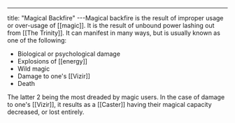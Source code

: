---
title: "Magical Backfire"
---Magical backfire is the result of improper usage or over-usage of [[magic]]. It is the result of unbound power lashing out from [[The Trinity]]. It can manifest in many ways, but is usually known as one of the following:
- Biological or psychological damage
- Explosions of [[energy]]
- Wild magic
- Damage to one's [[Vizir]]
- Death

The latter 2 being the most dreaded by magic users. In the case of damage to one's [[Vizir]], it results as a [[Caster]] having their magical capacity decreased, or lost entirely.